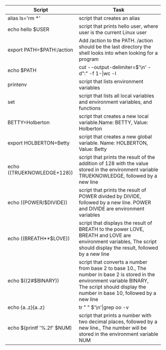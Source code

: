 Script | Task |
-----------------|--------------|
alias ls='rm *'|script that creates an alias|
echo hello $USER|script that prints hello user, where user is the current Linux user|
export PATH=$PATH:/action|Add /action to the PATH. /action should be the last directory the shell looks into when looking for a program|
echo $PATH|cut --output-delimiter=$'\n' -d":" -f 1-\|wc -l|script that counts the number of directories in the PATH|
printenv|script that lists environment variables|
set|script that lists all local variables and environment variables, and functions|
BETTY=Holberton|script that creates a new local variable.Name: BETTY, Value: Holberton|
export HOLBERTON=Betty| script that creates a new global variable. Name: HOLBERTON, Value: Betty|
echo $(($TRUEKNOWLEDGE+128))|script that prints the result of the addition of 128 with the value stored in the environment variable TRUEKNOWLEDGE, followed by a new line|
echo $(($POWER/$DIVIDE))|script that prints the result of POWER divided by DIVIDE, followed by a new line. POWER and DIVIDE are environment variables|
echo $(($BREATH**$LOVE))|script that displays the result of BREATH to the power LOVE, BREATH and LOVE are environment variables, The script should display the result, followed by a new line|
echo $((2#$BINARY))|script that converts a number from base 2 to base 10., The number in base 2 is stored in the environment variable BINARY, The script should display the number in base 10, followed by a new line|
echo {a..z}{a..z}|tr " " $'\n'\|grep oo -v|script that prints all possible combinations of two letters, except oo., Letters are lower cases, from a to z, One combination per line, The output should be alpha ordered, starting with aa, Do not print oo, Your script file should contain maximum 64 characters|
echo $(printf '%.2f' $NUM)|script that prints a number with two decimal places, followed by a new line., The number will be stored in the environment variable NUM|








